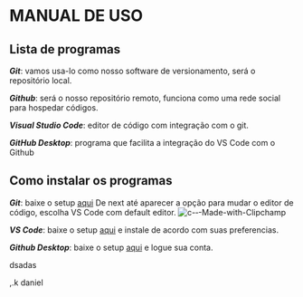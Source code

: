 
# MANUAL DE USO 

## Lista de programas

__*Git*__: vamos usa-lo como nosso software de versionamento, será o repositório local.

__*Github*__: será o nosso repositório remoto, funciona como uma rede social para hospedar códigos. 

__*Visual Studio Code*__: editor de código com integração com o git.

__*GitHub Desktop*__: programa que facilita a integração do VS Code com o Github

## Como instalar os programas

__*Git*__: baixe o setup [aqui](https://github.com/git-for-windows/git/releases/download/v2.31.1.windows.1/Git-2.31.1-64-bit.exe)
 De next até aparecer a opção para mudar o editor de código, escolha VS Code com default editor.
![c-‐-Made-with-Clipchamp](https://user-images.githubusercontent.com/82667387/115599022-7291c900-a2b1-11eb-8088-8aa37c8392f1.gif)



__*VS Code*__: baixe o setup [aqui](https://code.visualstudio.com/download) e instale de acordo com suas preferencias.

__*Github Desktop*__: baixe o setup [aqui](https://central.github.com/deployments/desktop/desktop/latest/win32) e logue sua conta.



dsadas

,.k
daniel

